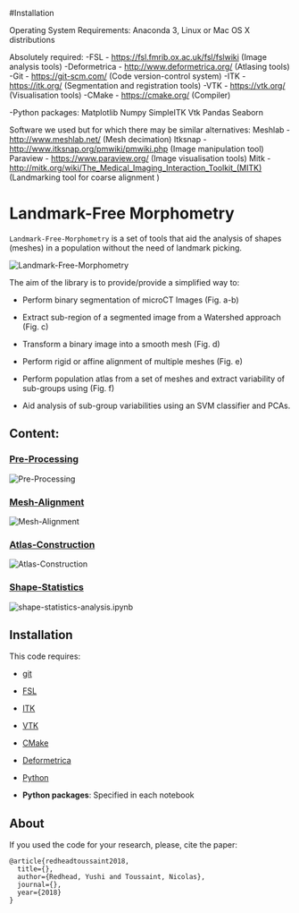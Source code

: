 #Installation

Operating System Requirements: Anaconda 3, Linux or Mac OS X distributions

Absolutely required:
-FSL - https://fsl.fmrib.ox.ac.uk/fsl/fslwiki  (Image analysis tools) 
-Deformetrica - http://www.deformetrica.org/ (Atlasing tools)
-Git - https://git-scm.com/  (Code version-control system)
-ITK - https://itk.org/ (Segmentation and registration tools)
-VTK - https://vtk.org/      (Visualisation tools)
-CMake - https://cmake.org/   (Compiler)

-Python packages:
Matplotlib
Numpy
SimpleITK
Vtk
Pandas
Seaborn

Software we used but for which there may be similar alternatives:
Meshlab - http://www.meshlab.net/  (Mesh decimation)
Itksnap - http://www.itksnap.org/pmwiki/pmwiki.php  (Image manipulation tool)
Paraview - https://www.paraview.org/    (Image visualisation tools)
Mitk - http://mitk.org/wiki/The_Medical_Imaging_Interaction_Toolkit_(MITK) 
(Landmarking tool for coarse alignment )



# Landmark-Free Morphometry

```Landmark-Free-Morphometry``` is a set of tools that aid the analysis of shapes (meshes) in a population without the need of landmark picking.

![Landmark-Free-Morphometry](Images/pipeline.png "Landmark-Free-Morphometry")


The aim of the library is to provide/provide a simplified way to:

- Perform binary segmentation of microCT Images (Fig. a-b)

- Extract sub-region of a segmented image from a Watershed approach (Fig. c)

- Transform a binary image into a smooth mesh (Fig. d)

- Perform rigid or affine alignment of multiple meshes (Fig. e)

- Perform population atlas from a set of meshes and extract variability of sub-groups using (Fig. f)

- Aid analysis of sub-group variabilities using an SVM classifier and PCAs.


## Content:

### [Pre-Processing](uCT-process.ipynb)

![Pre-Processing](Images/uCT-process.png "Pre-Processing")

### [Mesh-Alignment](mesh-alignment.ipynb)

![Mesh-Alignment](Images/mesh-alignment.png "Mesh-Alignment")

### [Atlas-Construction](atlas-construction.ipynb)

![Atlas-Construction](Images/atlas-construction.png "Atlas-Construction")

### [Shape-Statistics](shape-statistics-analysis.ipynb)

![shape-statistics-analysis.ipynb](Images/shape-statistics-analysis.png "Shape-Statistics")


## Installation

This code requires:

- [git](https://git-scm.com/)

- [FSL](https://fsl.fmrib.ox.ac.uk)

- [ITK](http://www.itk.org)

- [VTK](http://www.vtk.org)

- [CMake](http://www.cmake.com)

- [Deformetrica](http://www.deformetrica.org)

- [Python](http://www.python.org)

- **Python packages**: Specified in each notebook



## About

If you used the code for your research, please, cite the paper:

    @article{redheadtoussaint2018,
      title={},
      author={Redhead, Yushi and Toussaint, Nicolas},
      journal={},
      year={2018}
    }
